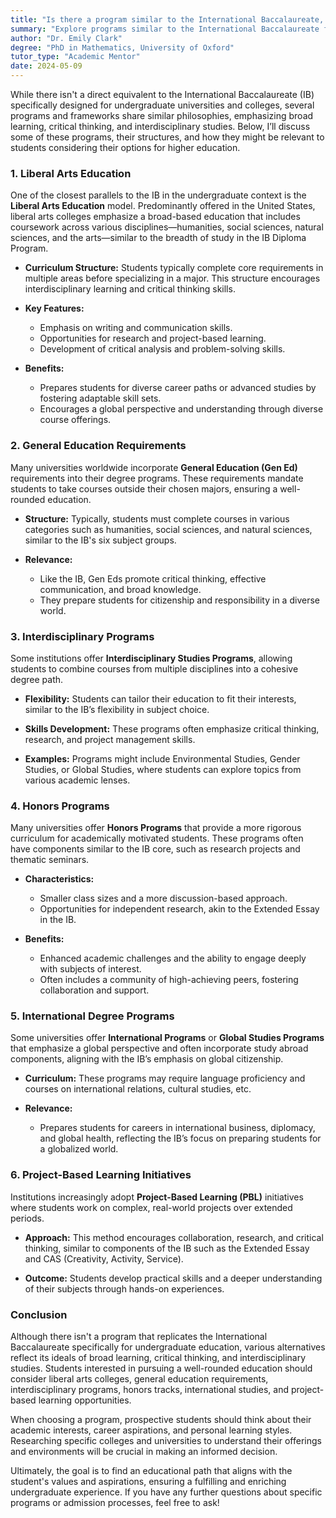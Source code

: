 ```yaml
---
title: "Is there a program similar to the International Baccalaureate, but designed for undergraduate universities and colleges?"
summary: "Explore programs similar to the International Baccalaureate for undergraduates, like Liberal Arts Education, emphasizing broad learning and critical thinking."
author: "Dr. Emily Clark"
degree: "PhD in Mathematics, University of Oxford"
tutor_type: "Academic Mentor"
date: 2024-05-09
---
```


While there isn't a direct equivalent to the International Baccalaureate (IB) specifically designed for undergraduate universities and colleges, several programs and frameworks share similar philosophies, emphasizing broad learning, critical thinking, and interdisciplinary studies. Below, I’ll discuss some of these programs, their structures, and how they might be relevant to students considering their options for higher education.

### 1. Liberal Arts Education

One of the closest parallels to the IB in the undergraduate context is the **Liberal Arts Education** model. Predominantly offered in the United States, liberal arts colleges emphasize a broad-based education that includes coursework across various disciplines—humanities, social sciences, natural sciences, and the arts—similar to the breadth of study in the IB Diploma Program.

- **Curriculum Structure:** Students typically complete core requirements in multiple areas before specializing in a major. This structure encourages interdisciplinary learning and critical thinking skills.
  
- **Key Features:**
  - Emphasis on writing and communication skills.
  - Opportunities for research and project-based learning.
  - Development of critical analysis and problem-solving skills.
  
- **Benefits:**
  - Prepares students for diverse career paths or advanced studies by fostering adaptable skill sets.
  - Encourages a global perspective and understanding through diverse course offerings.

### 2. General Education Requirements

Many universities worldwide incorporate **General Education (Gen Ed)** requirements into their degree programs. These requirements mandate students to take courses outside their chosen majors, ensuring a well-rounded education.

- **Structure:** Typically, students must complete courses in various categories such as humanities, social sciences, and natural sciences, similar to the IB's six subject groups.

- **Relevance:**
  - Like the IB, Gen Eds promote critical thinking, effective communication, and broad knowledge.
  - They prepare students for citizenship and responsibility in a diverse world.

### 3. Interdisciplinary Programs

Some institutions offer **Interdisciplinary Studies Programs**, allowing students to combine courses from multiple disciplines into a cohesive degree path.

- **Flexibility:** Students can tailor their education to fit their interests, similar to the IB’s flexibility in subject choice.
  
- **Skills Development:** These programs often emphasize critical thinking, research, and project management skills.

- **Examples:** Programs might include Environmental Studies, Gender Studies, or Global Studies, where students can explore topics from various academic lenses.

### 4. Honors Programs

Many universities offer **Honors Programs** that provide a more rigorous curriculum for academically motivated students. These programs often have components similar to the IB core, such as research projects and thematic seminars.

- **Characteristics:**
  - Smaller class sizes and a more discussion-based approach.
  - Opportunities for independent research, akin to the Extended Essay in the IB.

- **Benefits:**
  - Enhanced academic challenges and the ability to engage deeply with subjects of interest.
  - Often includes a community of high-achieving peers, fostering collaboration and support.

### 5. International Degree Programs

Some universities offer **International Programs** or **Global Studies Programs** that emphasize a global perspective and often incorporate study abroad components, aligning with the IB’s emphasis on global citizenship.

- **Curriculum:** These programs may require language proficiency and courses on international relations, cultural studies, etc.

- **Relevance:**
  - Prepares students for careers in international business, diplomacy, and global health, reflecting the IB’s focus on preparing students for a globalized world.

### 6. Project-Based Learning Initiatives

Institutions increasingly adopt **Project-Based Learning (PBL)** initiatives where students work on complex, real-world projects over extended periods.

- **Approach:** This method encourages collaboration, research, and critical thinking, similar to components of the IB such as the Extended Essay and CAS (Creativity, Activity, Service).

- **Outcome:** Students develop practical skills and a deeper understanding of their subjects through hands-on experiences.

### Conclusion

Although there isn't a program that replicates the International Baccalaureate specifically for undergraduate education, various alternatives reflect its ideals of broad learning, critical thinking, and interdisciplinary studies. Students interested in pursuing a well-rounded education should consider liberal arts colleges, general education requirements, interdisciplinary programs, honors tracks, international studies, and project-based learning opportunities.

When choosing a program, prospective students should think about their academic interests, career aspirations, and personal learning styles. Researching specific colleges and universities to understand their offerings and environments will be crucial in making an informed decision. 

Ultimately, the goal is to find an educational path that aligns with the student's values and aspirations, ensuring a fulfilling and enriching undergraduate experience. If you have any further questions about specific programs or admission processes, feel free to ask!
    